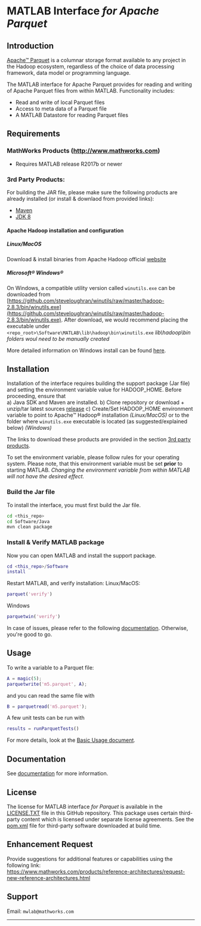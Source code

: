 [//]: #  (Copyright 2017, The MathWorks, Inc.)

# MATLAB Interface *for Apache Parquet*
## Introduction
[Apache™ Parquet](https://parquet.apache.org/) is a columnar storage format
available to any project in the Hadoop ecosystem, regardless of the choice of
data processing framework, data model or programming language.

The MATLAB interface for Apache Parquet provides for reading and writing of Apache Parquet files from within MATLAB. Functionality includes:
* Read and write of local Parquet files
* Access to meta data of a Parquet file
* A MATLAB Datastore for reading Parquet files

## Requirements
### MathWorks Products (http://www.mathworks.com)
* Requires MATLAB release R2017b or newer

### 3rd Party Products:
For building the JAR file, please make sure the following products are already installed (or install & downlaod from provided links):
- [Maven](https://maven.apache.org/download.cgi)
- [JDK 8](https://www.oracle.com/technetwork/java/javase/downloads/jdk8-downloads-2133151.html)

#### Apache Hadoop installation and configuration
##### Linux/MacOS
Download & install binaries from Apache Hadoop official [website](https://hadoop.apache.org/releases.html)

##### Microsoft® Windows®
On Windows, a compatible utility version called ```winutils.exe``` can be downloaded from
[https://github.com/steveloughran/winutils/raw/master/hadoop-2.8.3/bin/winutils.exe](https://github.com/steveloughran/winutils/raw/master/hadoop-2.8.3/bin/winutils.exe).
After download, we would recommend placing the executable under `<repo_root>\Software\MATLAB\lib\hadoop\bin\winutils.exe`
*lib\hadoop\bin folders woul need to be manually created*

More detailed information on Windows install can be found
[here](Documentation/Windows.md).

## Installation
Installation of the interface requires building the support package (Jar file) and setting the environment variable value for HADOOP_HOME. Before proceeding, ensure that  
a) Java SDK and Maven are installed. 
b) Clone repository or download + unzip/tar latest sources [release](https://github.com/mathworks-ref-arch/matlab-parquet/releases)
c) Create/Set HADOOP_HOME environment variable to point to Apache™ Hadoop® installation *(Linux/MacOS)* or to the folder where ```winutils.exe``` executable is located (as suggested/explained below) *(Windows)*

The links to download these products are provided in the section [3rd party products](#3rd-party-products).

To set the environment variable, please follow rules for your operating system.
Please note, that this environment variable must be set **prior** to starting MATLAB.
*Changing the environment variable from within MATLAB will not have the desired effect.*

### Build the Jar file
To install the interface, you must first build the Jar file.
```bash
cd <this_repo>
cd Software/Java
mvn clean package
```

### Install & Verify MATLAB package
Now you can open MATLAB and install the support package.
```MATLAB
cd <this_repo>/Software
install
```
Restart MATLAB, and verify installation:
Linux/MacOS:
```matlab
parquet('verify')
```

Windows
```matlab
parquetwin('verify')
```

In case of issues, please refer to the following [documentation](Documentation/Windows.md).
Otherwise, you're good to go.

## Usage

To write a variable to a Parquet file:
```MATLAB
A = magic(5);
parquetwrite('m5.parquet', A);
```

and you can read the same file with
```MATLAB
B = parquetread('m5.parquet');
```

A few unit tests can be run with
```MATLAB
results = runParquetTests()
```

For more details, look at the [Basic Usage document](Documentation/BasicUsage.md).


## Documentation
See [documentation](Documentation/README.md) for more information.


## License
The license for MATLAB interface *for Parquet* is available in the [LICENSE.TXT](LICENSE.TXT) file in this GitHub repository.
This package uses certain third-party content which is licensed under separate license agreements.
See the [pom.xml](Software/Java/pom.xml) file for third-party software downloaded at build time.

## Enhancement Request
Provide suggestions for additional features or capabilities using the following link:   
https://www.mathworks.com/products/reference-architectures/request-new-reference-architectures.html

## Support
Email: `mwlab@mathworks.com`

------------
